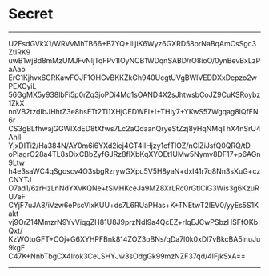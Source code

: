 # Secret

***

U2FsdGVkX1/WRVvMhTB66+B7YQ+IlljiK6Wyz6GXRD58orNaBqAmCsSgc3ZtIRK9
uwB1wj8d8mMzUMJFvNljTqFPv1IOyNCB1WDqnSABD/rO8ioO/0ynBevBxLzPaAao
ErC1Kjhvx6GRKawFOJF1OHGvBKKZkGh940UcgtUVgBWlVEDDXxDepzo2wPEXCyiL
56GgMX5y938lbFi5p0rZq3joPDi4Mq1sOAND4X2sJhtwsbCoJZ9CuKSRoybz1ZkX
nnVB2tzdIbJHhtZ3e8hsETt2Tl1XHjCEDWFI+I+THIy7+YKwS57Wgqag8iQfFN6r
CS3gBLfhwajGGWlXdED8tXfws7Lc2aQdaanQryeStZzj8yHqNMqThX4nSrU4AhIl
YjxDITi2/Ha384N/AY0m6i6YXd2iej4GT4IIHjzy1cfTlOZ/nClZiJsfQ0QRQ/tD
oPlagrO28a4TL8sDixCBbZyfGJRz8fIXbKqXYOEt1UMw5Nymv8DF17+p6AGn9Ltw
h4e3saWC4qSgoscv4O3sbgRzrywGXpu5V5H8yaN+dxI41r7q8Nn3sXuG+czCNYTJ
O7ad1/6zrHzLnNdYXvKQNe+tSMHKceJa9MZ8XrLRc0rGtlCiG3Wis3g6KzuRU7eF
CYjF7uJA8/iVzw6ePscVlxKUU+ds7L6RUaPHas+K+TNEtwT2IEV0/yyEs5S1Kakt
vj9OrZ14MmzrN9YvViqgZH81U8J9przNdI9a4QcEZ+rlqEJCwPSbzHSFfOKbQxt/
KzWOtoGFT+COj+G6XYHPFBnk814ZOZ3oBNs/qDa7l0k0xDl7vBkcBA5lnuJu9kgF
C47K+NnbTbgCX4Irok3CeLSHYJw3sOdgGk99mzNZF37qd/4lFjkSxA==

***
